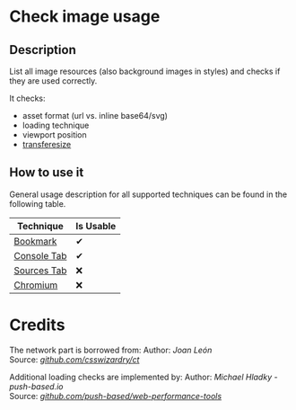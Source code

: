 # Check image usage

## Description

List all image resources (also background images in styles) and checks if they are used correctly.

It checks:
- asset format (url vs. inline base64/svg)
- loading technique
- viewport position
- [transferesize](https://developer.mozilla.org/en-US/docs/Web/API/PerformanceResourceTiming) 

## How to use it

General usage description for all supported techniques can be found in the following table.

| Technique   | Is Usable  |
| ----------- | ---------- |
| [Bookmark](https://github.com/push-based/web-performance-tools/blob/master/docs/how-to-use-it-with-bookmarks)         |      ✔    | 
| [Console Tab](https://github.com/push-based/web-performance-tools/blob/master/docs/how-to-use-it-with-console-tab.md) |      ✔    | 
| [Sources Tab](https://github.com/push-based/web-performance-tools/blob/master/docs/how-to-use-it-with-sources-tab.md) |      ❌    | 
| [Chromium](https://github.com/push-based/web-performance-tools/blob/master/docs/how-to-use-it-with-chromium.md)       |      ❌    | 

# Credits

The network part is borrowed from:
Author: _Joan León_  
Source: _[github.com/csswizardry/ct](https://github.com/csswizardry/ct)_  

Additional loading checks are implemented by:
Author: _Michael Hladky - push-based.io_  
Source: _[github.com/push-based/web-performance-tools](www.github.com/push-based/web-performance-tools)_  

